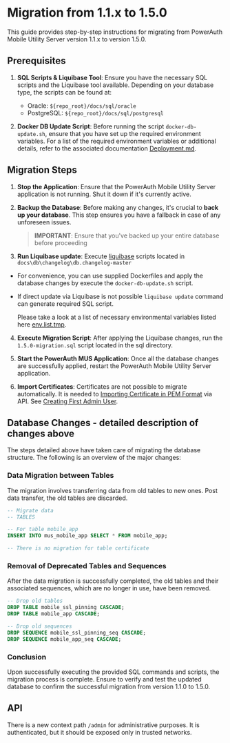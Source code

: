 # Migration from 1.1.x to 1.5.0

This guide provides step-by-step instructions for migrating from PowerAuth Mobile Utility Server version 1.1.x to version 1.5.0.


## Prerequisites

1. **SQL Scripts & Liquibase Tool**: Ensure you have the necessary SQL scripts and the Liquibase tool available.
   Depending on your database type, the scripts can be found at:

    - Oracle: `${repo_root}/docs/sql/oracle`
    - PostgreSQL: `${repo_root}/docs/sql/postgresql`

2. **Docker DB Update Script**: Before running the script `docker-db-update.sh`, ensure that you have set up the
   required environment variables. For a list of the required environment variables or additional details, refer to the
   associated documentation [Deployment.md](Deployment.md).


## Migration Steps

1. **Stop the Application**: Ensure that the PowerAuth Mobile Utility Server application is not running. Shut it down if
   it's currently active.

2. **Backup the Database**: Before making any changes, it's crucial to **back up your database**. This step ensures you have
   a fallback in case of any unforeseen issues.

   > **IMPORTANT**: Ensure that you've backed up your entire database before proceeding

3. **Run Liquibase update**:  Execute [liquibase](https://www.liquibase.com/download) scripts located in `docs\db\changelog\db.changelog-master` 
- For convenience, you can use supplied Dockerfiles and apply the database changes by execute the `docker-db-update.sh` script. 
- If direct update via Liquibase is not possible `liquibase update` command can generate required SQL script.

   Please take a look at a list of necessary environmental variables listed
   here [env.list.tmp](../deploy/env.list.tmp).

4. **Execute Migration Script**: After applying the Liquibase changes, run the `1.5.0-migration.sql` script
   located in the sql directory.

5. **Start the PowerAuth MUS Application**: Once all the database changes are successfully applied, restart the
   PowerAuth Mobile Utility Server application.

6. **Import Certificates**: Certificates are not possible to migrate automatically.
It is needed to [Importing Certificate in PEM Format](Configuration.md#importing-certificate-in-pem-format) via API. See [Creating First Admin User](Configuration.md#creating-first-admin-user).


## Database Changes - detailed description of changes above

The steps detailed above have taken care of migrating the database structure. The following is an overview of the major
changes:


### Data Migration between Tables

The migration involves transferring data from old tables to new ones. Post data transfer, the old tables are discarded.

```sql
-- Migrate data
-- TABLES

-- For table mobile_app
INSERT INTO mus_mobile_app SELECT * FROM mobile_app;

-- There is no migration for table certificate
```


### Removal of Deprecated Tables and Sequences

After the data migration is successfully completed, the old tables and their associated sequences, which are no longer
in use, have been removed.

```sql
-- Drop old tables
DROP TABLE mobile_ssl_pinning CASCADE;
DROP TABLE mobile_app CASCADE;

-- Drop old sequences
DROP SEQUENCE mobile_ssl_pinning_seq CASCADE;
DROP SEQUENCE mobile_app_seq CASCADE;
```


### Conclusion

Upon successfully executing the provided SQL commands and scripts, the migration process is complete.
Ensure to verify and test the updated database to confirm the successful migration from version 1.1.0 to 1.5.0.

## API

There is a new context path `/admin` for administrative purposes.
It is authenticated, but it should be exposed only in trusted networks.
